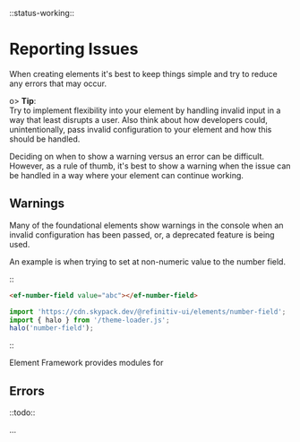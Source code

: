 <!--
title: Reporting errors and warnings
location: ./reporting-issues
type: page
-->

::status-working::

# Reporting Issues

When creating elements it's best to keep things simple and try to reduce any errors that may occur.

o> **Tip**:\
Try to implement flexibility into your element by handling invalid input in a way that least disrupts a user.
Also think about how developers could, unintentionally, pass invalid configuration to your element and how this should be handled.

Deciding on when to show a warning versus an error can be difficult. However, as a rule of thumb, it's best to show a warning when the issue can be handled in a way where your element can continue working.

## Warnings

Many of the foundational elements show warnings in the console when an invalid configuration has been passed, or, a deprecated feature is being used.

An example is when trying to set at non-numeric value to the number field.

::
```html
<ef-number-field value="abc"></ef-number-field>
```
```js
import 'https://cdn.skypack.dev/@refinitiv-ui/elements/number-field';
import { halo } from '/theme-loader.js';
halo('number-field');
```
::

Element Framework provides modules for 

## Errors

::todo::

...